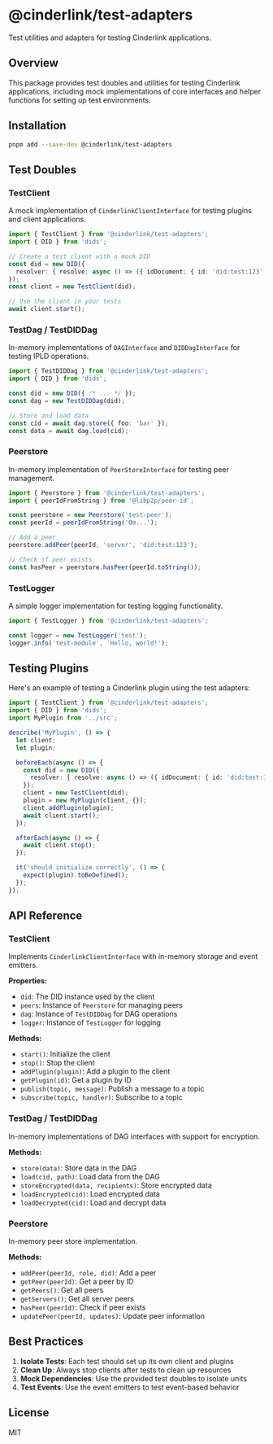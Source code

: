 # @cinderlink/test-adapters

Test utilities and adapters for testing Cinderlink applications.

## Overview

This package provides test doubles and utilities for testing Cinderlink applications, including mock implementations of core interfaces and helper functions for setting up test environments.

## Installation

```bash
pnpm add --save-dev @cinderlink/test-adapters
```

## Test Doubles

### TestClient

A mock implementation of `CinderlinkClientInterface` for testing plugins and client applications.

```typescript
import { TestClient } from '@cinderlink/test-adapters';
import { DID } from 'dids';

// Create a test client with a mock DID
const did = new DID({ 
  resolver: { resolve: async () => ({ idDocument: { id: 'did:test:123' } }) } 
});
const client = new TestClient(did);

// Use the client in your tests
await client.start();
```

### TestDag / TestDIDDag

In-memory implementations of `DAGInterface` and `DIDDagInterface` for testing IPLD operations.

```typescript
import { TestDIDDag } from '@cinderlink/test-adapters';
import { DID } from 'dids';

const did = new DID({ /* ... */ });
const dag = new TestDIDDag(did);

// Store and load data
const cid = await dag.store({ foo: 'bar' });
const data = await dag.load(cid);
```

### Peerstore

In-memory implementation of `PeerStoreInterface` for testing peer management.

```typescript
import { Peerstore } from '@cinderlink/test-adapters';
import { peerIdFromString } from '@libp2p/peer-id';

const peerstore = new Peerstore('test-peer');
const peerId = peerIdFromString('Qm...');

// Add a peer
peerstore.addPeer(peerId, 'server', 'did:test:123');

// Check if peer exists
const hasPeer = peerstore.hasPeer(peerId.toString());
```

### TestLogger

A simple logger implementation for testing logging functionality.

```typescript
import { TestLogger } from '@cinderlink/test-adapters';

const logger = new TestLogger('test');
logger.info('test-module', 'Hello, world!');
```

## Testing Plugins

Here's an example of testing a Cinderlink plugin using the test adapters:

```typescript
import { TestClient } from '@cinderlink/test-adapters';
import { DID } from 'dids';
import MyPlugin from '../src';

describe('MyPlugin', () => {
  let client;
  let plugin;

  beforeEach(async () => {
    const did = new DID({ 
      resolver: { resolve: async () => ({ idDocument: { id: 'did:test:123' } }) } 
    });
    client = new TestClient(did);
    plugin = new MyPlugin(client, {});
    client.addPlugin(plugin);
    await client.start();
  });

  afterEach(async () => {
    await client.stop();
  });

  it('should initialize correctly', () => {
    expect(plugin).toBeDefined();
  });
});
```

## API Reference

### TestClient

Implements `CinderlinkClientInterface` with in-memory storage and event emitters.

**Properties:**
- `did`: The DID instance used by the client
- `peers`: Instance of `Peerstore` for managing peers
- `dag`: Instance of `TestDIDDag` for DAG operations
- `logger`: Instance of `TestLogger` for logging

**Methods:**
- `start()`: Initialize the client
- `stop()`: Stop the client
- `addPlugin(plugin)`: Add a plugin to the client
- `getPlugin(id)`: Get a plugin by ID
- `publish(topic, message)`: Publish a message to a topic
- `subscribe(topic, handler)`: Subscribe to a topic

### TestDag / TestDIDDag

In-memory implementations of DAG interfaces with support for encryption.

**Methods:**
- `store(data)`: Store data in the DAG
- `load(cid, path)`: Load data from the DAG
- `storeEncrypted(data, recipients)`: Store encrypted data
- `loadEncrypted(cid)`: Load encrypted data
- `loadDecrypted(cid)`: Load and decrypt data

### Peerstore

In-memory peer store implementation.

**Methods:**
- `addPeer(peerId, role, did)`: Add a peer
- `getPeer(peerId)`: Get a peer by ID
- `getPeers()`: Get all peers
- `getServers()`: Get all server peers
- `hasPeer(peerId)`: Check if peer exists
- `updatePeer(peerId, updates)`: Update peer information

## Best Practices

1. **Isolate Tests**: Each test should set up its own client and plugins
2. **Clean Up**: Always stop clients after tests to clean up resources
3. **Mock Dependencies**: Use the provided test doubles to isolate units
4. **Test Events**: Use the event emitters to test event-based behavior

## License

MIT

